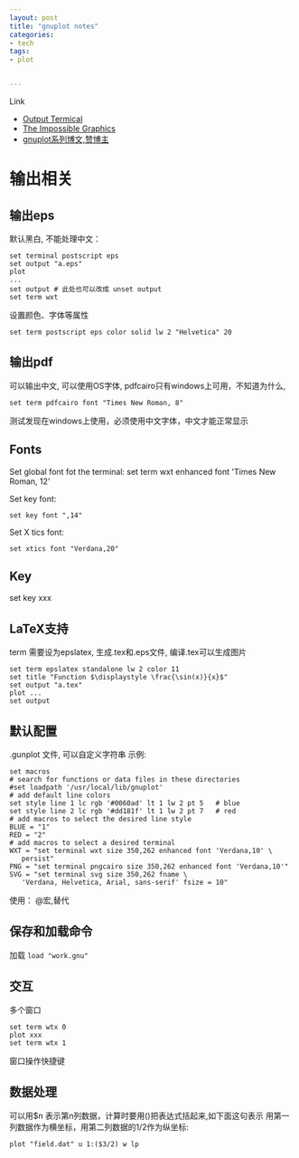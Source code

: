 ```yaml
---
layout: post
title: "gnuplot notes"
categories:
- tech
tags:
- plot


---
```


Link 

*   [Output Termical](http://www.gnuplotting.org/output-terminals/)
*   [The Impossible Graphics](http://www.phyast.pitt.edu/~zov1/gnuplot/html/intro.html)
*   [gnuplot系列博文,赞博主](http://blog.sciencenet.cn/home.php?mod=space&uid=373392&do=blog&view=me&classid=126484&from=space&page=1)

输出相关
========

输出eps
-------
默认黑白, 不能处理中文：

    set terminal postscript eps
    set output "a.eps"
    plot
    ...
    set output # 此处也可以改成 unset output
    set term wxt

设置颜色、字体等属性

    set term postscript eps color solid lw 2 "Helvetica" 20

输出pdf
-------
可以输出中文, 可以使用OS字体, pdfcairo只有windows上可用，不知道为什么,

    set term pdfcairo font "Times New Roman, 8"

测试发现在windows上使用，必须使用中文字体，中文才能正常显示


Fonts
----
Set global font fot the terminal:
    set term wxt enhanced font 'Times New Roman, 12'

Set key font:

    set key font ",14"

Set  X tics font:

    set xtics font "Verdana,20"

Key
----
 set key xxx

LaTeX支持
---------
term 需要设为epslatex, 生成.tex和.eps文件, 编译.tex可以生成图片

    set term epslatex standalone lw 2 color 11
    set title "Function $\displaystyle \frac{\sin(x)}{x}$"
    set output "a.tex"
    plot ...
    set output

默认配置
--------
.gunplot 文件, 可以自定义字符串
示例:

    set macros
    # search for functions or data files in these directories
    #set loadpath '/usr/local/lib/gnuplot'
    # add default line colors
    set style line 1 lc rgb '#0060ad' lt 1 lw 2 pt 5   # blue
    set style line 2 lc rgb '#dd181f' lt 1 lw 2 pt 7   # red
    # add macros to select the desired line style
    BLUE = "1"
    RED = "2"
    # add macros to select a desired terminal
    WXT = "set terminal wxt size 350,262 enhanced font 'Verdana,10' \
       persist"
    PNG = "set terminal pngcairo size 350,262 enhanced font 'Verdana,10'"
    SVG = "set terminal svg size 350,262 fname \
       'Verdana, Helvetica, Arial, sans-serif' fsize = 10"

使用：
@宏,替代

保存和加载命令
--------------
加载 `load "work.gnu"`

交互
----
多个窗口

    set term wtx 0
    plot xxx
    set term wtx 1

窗口操作快捷键

数据处理
-------
可以用$n 表示第n列数据，计算时要用()把表达式括起来,如下面这句表示
用第一列数据作为横坐标，用第二列数据的1/2作为纵坐标:

    plot "field.dat" u 1:($3/2) w lp

